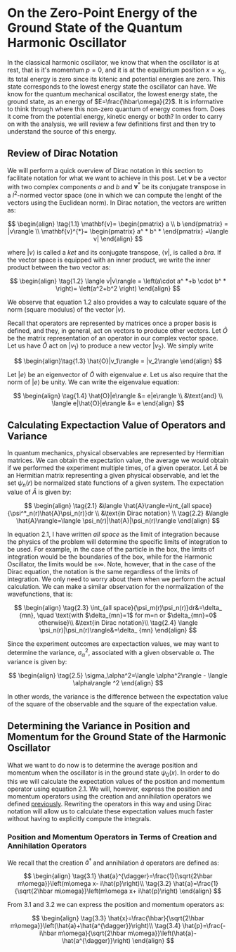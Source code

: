# On the Zero-Point Energy of the Ground State of the Quantum Harmonic Oscillator
In the classical harmonic oscillator, we know that when the oscillator is at rest, that is it's momentum $p=0$, and 
it is at the equilibrium position $x=x_0$, its total energy is zero since its kitenic and potential energies are zero. This state corresponds
to the lowest energy state the oscillator can have. We know for the quantum mechanical oscillator, the lowest energy state, the ground state,
as an energy of $E=\frac{\hbar\omega}{2}$. It is informative to think through where this non-zero quantum of energy comes from. Does it come
from the potential energy, kinetic energy or both?
In order to carry on with the analysis, we will review a few definitions first and then try to understand the source of this energy.

## Review of Dirac Notation 
We will perform a quick overview of Dirac notation in this section to facilitate notation for what we want to achieve in this post. 
Let $\mathbf{v}$ be a vector with two complex components $a$ and $b$ and $\mathbf{v}^{*}$ be its conjugate transpose in a $l^2$-normed vector space 
(one in which we can compute the lenght of the vectors using the Euclidean norm). In Dirac notation,
the vectors are written as:

$$
\begin{align}
\tag{1.1}
\mathbf{v}=
\begin{pmatrix}
a \\ 
b
\end{pmatrix}
= |v\rangle \\
\mathbf{v}^{*}=
\begin{pmatrix}
a^ * b^ *
\end{pmatrix}
=\langle v|
\end{align}
$$

where $|v\rangle$ is called a *ket* and its conjugate transpose, $\langle v|$, is called a *bra*. If the vector space is equipped with an
inner product, we write the inner product between the two vector as: 

$$
\begin{align}
\tag{1.2}
\langle v|v\rangle = \left(a\cdot a^ *+b \cdot b^ * \right)= \left(a^2+b^2 \right)
\end{align}
$$


We observe that equation 1.2 also provides a way to calculate square of 
the norm (square modulus) of the vector $|v\rangle$.

Recall that operators are represented by matrices once a proper basis is defined, and they, in general, act on vectors to produce other vectors.
Let $\hat{O}$ be the matrix representation of an operator in our complex vector space. Let us have $\hat{O}$ act on $|v_1\rangle$ to produce a new vector $|v_2\rangle$.
We simply write

$$
\begin{align}\tag{1.3}
\hat{O}|v_1\rangle = |v_2\rangle
\end{align}
$$

Let $|e\rangle$ be an eigenvector of $\hat{O}$ with eigenvalue $e$. Let us also require that the norm of $|e\rangle$ be unity. We can write 
the eigenvalue equation:

$$
\begin{align}
\tag{1.4}
\hat{O}|e\rangle &= e|e\rangle \\  
&\text{and} \\
\langle e|\hat{O}|e\rangle &= e
\end{align}
$$

## Calculating Expectaction Value of Operators and Variance
In quantum mechanics, physical observables are represented by Hermitian matrices. We can obtain the expectation value, the average we would obtain if we performed the experiment multiple times, of a given operator. Let $\hat{A}$ be an Hermitian matrix representing a given physical observable, and let the set $\psi_n(r)$ be normalized state functions of a given system.
The expectation value of $\hat{A}$ is given by:

$$
\begin{align}
\tag{2.1}
&\langle \hat{A}\rangle=\int_{all space}{\psi^*_n(r)\hat{A}\psi_n(r)}dr \\
&\text{in Dirac notation} \\
\tag{2.2}
&\langle \hat{A}\rangle=\langle \psi_n(r)|\hat{A}|\psi_n(r)\rangle
\end{align}
$$

In equation 2.1, I have written *all space* as the limit of integration because the physics of the problem will determine the specific limits of integration to be used. For example, in the case of the particle in the box, the limits of integration would be the boundaries of the box, while for the Harmonic Oscillator, the limits would be $\pm \infty$. Note, however, that in the case of the Dirac equation, the notation is the same regardless of the limits of integration. We only need to worry about them when we perform the actual calculation. We can make a similar observation for the normalization of the wavefunctions, that is: 

$$
\begin{align}
\tag{2.3}
\int_{all space}{\psi_m(r)\psi_n(r)}dr&=\delta_ {mn}, \quad
\text{with $\delta_{mn}=1$ for m=n or $\delta_{mn}=0$ otherwise}\\
&\text{in Dirac notation}\\
\tag{2.4}
\langle \psi_n(r)|\psi_n(r)\rangle&=\delta_ {mn}
\end{align}
$$

Since the experiment outcomes are expectaction values, we may want to determine the variance, $\sigma_\alpha^2$, associated with a given observable $\alpha$. The variance is given by: 

$$
\begin{align}
\tag{2.5}
\sigma_\alpha^2=\langle \alpha^2\rangle - \langle \alpha\rangle ^2
\end{align}
$$

In other words, the variance is the difference between the expectation value of the square of the observable and the square of the expectation value.

## Determining the Variance in Position and Momentum for the Ground State of the Harmonic Oscillator
What we want to do now is to determine the average position and momentum when the oscillator is in the ground state $\psi_0(x)$. In order to do this we will calculate the expectation values of the position and momentum operator using equation 2.1. We will, however, express the position and momentum operators using the creation and annihilation operators we defined [previously](algebraicQHO.md). Rewriting the operators in this way and using Dirac notation will allow us to calculate these expectation values much faster without having to explicitly compute the integrals.

### Position and Momentum Operators in Terms of Creation and Annihilation Operators
We recall that the creation $\hat{a}^{\dagger}$ and annihilation $\hat{a}$ operators are defined as:

$$
\begin{align}
\tag{3.1}
\hat{a}^{\dagger}=\frac{1}{\sqrt{2\hbar m\omega}}\left(m\omega x- i\hat{p}\right)\\
\tag{3.2}
\hat{a}=\frac{1}{\sqrt{2\hbar m\omega}}\left(m\omega x+ i\hat{p}\right)
\end{align}
$$

From 3.1 and 3.2 we can express the position and momentum operators as: 

$$
\begin{align}
\tag{3.3}
\hat{x}=\frac{\hbar}{\sqrt{2\hbar m\omega}}\left(\hat{a}+\hat{a^{\dagger}}\right)\\
\tag{3.4}
\hat{p}=\frac{-i\hbar m\omega}{\sqrt{2\hbar m\omega}}\left(\hat{a}-\hat{a^{\dagger}}\right)
\end{align}
$$
